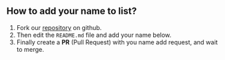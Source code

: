 ## How to add your name to list?

1. Fork our [repository](https://github.com/cedcommerce/meetup/) on github. 
2. Then edit the `README.md` file and add your name below.
3. Finally create a **PR** (Pull Request) with you name add request, and wait to merge.
